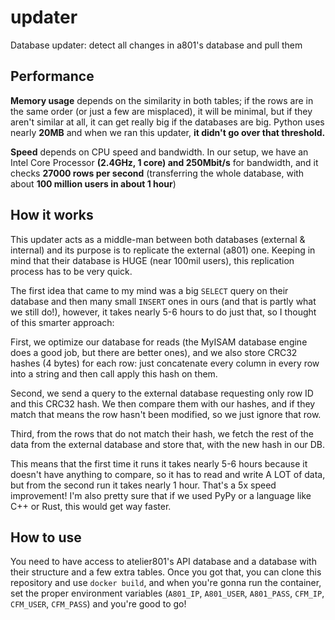 # updater
Database updater: detect all changes in a801's database and pull them

## Performance
**Memory usage** depends on the similarity in both tables; if the rows are in the same order (or just a few are misplaced), it will be minimal, but if they aren't similar at all, it can get really big if the databases are big. Python uses nearly **20MB** and when we ran this updater, **it didn't go over that threshold.**

**Speed** depends on CPU speed and bandwidth. In our setup, we have an Intel Core Processor **(2.4GHz, 1 core) and 250Mbit/s** for bandwidth, and it checks **27000 rows per second** (transferring the whole database, with about **100 million users in about 1 hour**)

## How it works
This updater acts as a middle-man between both databases (external & internal) and its purpose is to replicate the external (a801) one. Keeping in mind that their database is HUGE (near 100mil users), this replication process has to be very quick.

The first idea that came to my mind was a big `SELECT` query on their database and then many small `INSERT` ones in ours (and that is partly what we still do!), however, it takes nearly 5-6 hours to do just that, so I thought of this smarter approach:

First, we optimize our database for reads (the MyISAM database engine does a good job, but there are better ones), and we also store CRC32 hashes (4 bytes) for each row: just concatenate every column in every row into a string and then call apply this hash on them.

Second, we send a query to the external database requesting only row ID and this CRC32 hash. We then compare them with our hashes, and if they match that means the row hasn't been modified, so we just ignore that row.

Third, from the rows that do not match their hash, we fetch the rest of the data from the external database and store that, with the new hash in our DB.

This means that the first time it runs it takes nearly 5-6 hours because it doesn't have anything to compare, so it has to read and write A LOT of data, but from the second run it takes nearly 1 hour. That's a 5x speed improvement!
I'm also pretty sure that if we used PyPy or a language like C++ or Rust, this would get way faster.

## How to use
You need to have access to atelier801's API database and a database with their structure and a few extra tables.
Once you got that, you can clone this repository and use `docker build`, and when you're gonna run the container, set the proper environment variables (`A801_IP`, `A801_USER`, `A801_PASS`, `CFM_IP`, `CFM_USER`, `CFM_PASS`) and you're good to go!
